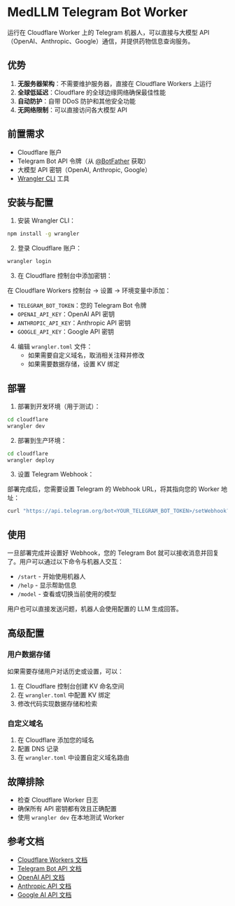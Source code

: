 # MedLLM Telegram Bot Worker

运行在 Cloudflare Worker 上的 Telegram 机器人，可以直接与大模型 API（OpenAI、Anthropic、Google）通信，并提供药物信息查询服务。

## 优势

1. **无服务器架构**：不需要维护服务器，直接在 Cloudflare Workers 上运行
2. **全球低延迟**：Cloudflare 的全球边缘网络确保最佳性能
3. **自动防护**：自带 DDoS 防护和其他安全功能
4. **无网络限制**：可以直接访问各大模型 API

## 前置需求

- Cloudflare 账户
- Telegram Bot API 令牌（从 [@BotFather](https://t.me/BotFather) 获取）
- 大模型 API 密钥（OpenAI, Anthropic, Google）
- [Wrangler CLI](https://developers.cloudflare.com/workers/wrangler/) 工具

## 安装与配置

1. 安装 Wrangler CLI：

```bash
npm install -g wrangler
```

2. 登录 Cloudflare 账户：

```bash
wrangler login
```

3. 在 Cloudflare 控制台中添加密钥：

在 Cloudflare Workers 控制台 → 设置 → 环境变量中添加：
   - `TELEGRAM_BOT_TOKEN`：您的 Telegram Bot 令牌
   - `OPENAI_API_KEY`：OpenAI API 密钥
   - `ANTHROPIC_API_KEY`：Anthropic API 密钥
   - `GOOGLE_API_KEY`：Google API 密钥

4. 编辑 `wrangler.toml` 文件：
   - 如果需要自定义域名，取消相关注释并修改
   - 如果需要数据存储，设置 KV 绑定

## 部署

1. 部署到开发环境（用于测试）：

```bash
cd cloudflare
wrangler dev
```

2. 部署到生产环境：

```bash
cd cloudflare
wrangler deploy
```

3. 设置 Telegram Webhook：

部署完成后，您需要设置 Telegram 的 Webhook URL，将其指向您的 Worker 地址：

```bash
curl "https://api.telegram.org/bot<YOUR_TELEGRAM_BOT_TOKEN>/setWebhook?url=<YOUR_WORKER_URL>"
```

## 使用

一旦部署完成并设置好 Webhook，您的 Telegram Bot 就可以接收消息并回复了。用户可以通过以下命令与机器人交互：

- `/start` - 开始使用机器人
- `/help` - 显示帮助信息
- `/model` - 查看或切换当前使用的模型

用户也可以直接发送问题，机器人会使用配置的 LLM 生成回答。

## 高级配置

### 用户数据存储

如果需要存储用户对话历史或设置，可以：

1. 在 Cloudflare 控制台创建 KV 命名空间
2. 在 `wrangler.toml` 中配置 KV 绑定
3. 修改代码实现数据存储和检索

### 自定义域名

1. 在 Cloudflare 添加您的域名
2. 配置 DNS 记录
3. 在 `wrangler.toml` 中设置自定义域名路由

## 故障排除

- 检查 Cloudflare Worker 日志
- 确保所有 API 密钥都有效且正确配置
- 使用 `wrangler dev` 在本地测试 Worker

## 参考文档

- [Cloudflare Workers 文档](https://developers.cloudflare.com/workers/)
- [Telegram Bot API 文档](https://core.telegram.org/bots/api)
- [OpenAI API 文档](https://platform.openai.com/docs/api-reference)
- [Anthropic API 文档](https://docs.anthropic.com/claude/reference)
- [Google AI API 文档](https://ai.google.dev/docs) 